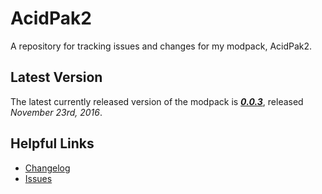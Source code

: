 # AcidPak2
A repository for tracking issues and changes for my modpack, AcidPak2.

## Latest Version
The latest currently released version of the modpack is ***[0.0.3](https://minecraft.curseforge.com/projects/acidpak-2/files/2348454)***, released *November 23rd, 2016*.

## Helpful Links
- [Changelog](https://github.com/xlxAciDxlx/AcidPak2/blob/master/CHANGELOG.md)
- [Issues](https://github.com/xlxAciDxlx/AcidPak2/issues)
